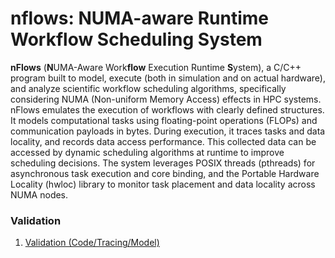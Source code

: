 # nflows: NUMA-aware Runtime Workflow Scheduling System

**nFlows** (**N**UMA-Aware Work**flow** Execution Runtime **S**ystem), a C/C++ program built to model, execute (both in simulation and on actual hardware), and analyze scientific workflow scheduling algorithms, specifically considering NUMA (Non-uniform Memory Access) effects in HPC systems. nFlows emulates the execution of workflows with clearly defined structures. It models computational tasks using floating-point operations (FLOPs) and communication payloads in bytes. During execution, it traces tasks and data locality, and records data access performance. This collected data can be accessed by dynamic scheduling algorithms at runtime to improve scheduling decisions. The system leverages POSIX threads (pthreads) for asynchronous task execution and core binding, and the Portable Hardware Locality (hwloc) library to monitor task placement and data locality across NUMA nodes.

### Validation

1. [Validation (Code/Tracing/Model)](./tests/README.MD)
